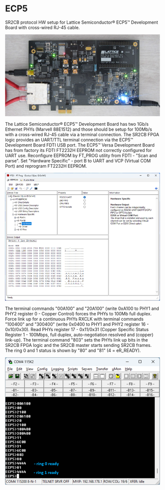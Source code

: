 # ECP5
<p>SR2CB protocol HW setup for Lattice Semiconductor&reg; ECP5&#8482; Development Board with cross-wired RJ-45 cable.</p>

<img src="ecp5_100Mb_wired.jpg" width=800>

<p>The Lattice Semiconductor&reg; ECP5&#8482; Development Board has two 1Gb/s Ethernet PHYs (Marvell 88E1512) and those should be setup for 100Mb/s with a cross-wired RJ-45 cable via a terminal connection. The SR2CB FPGA logic provides an UART/TTL terminal connection via the ECP5&#8482; Development Board FDTI USB port. The ECP5&#8482; Versa Development Board has from factory its FDTI FT2232H EEPROM not correctly configured for UART use. Reconfigure EEPROM by FT_PROG utility from FDTI - "Scan and parse". Set "Hardware Specific" - port B to UART and VCP (Virtual COM Port) and reprogram FT2232H EEPROM.</p>

<img src="FT2232H_ecp5versa_fix.png" width=800>

<p>The terminal commands "00A100" and "20A100" (write 0xA100 to PHY1 and PHY2 register 0 - Copper Control) forces the PHYs to 100Mb full duplex. Force link up for a continuous PHYs RXCLK with terminal commands "100400" and "300400" (write 0x0400 to PHY1 and PHY2 register 16 - 0x10/0x30). Read PHYs register 17 - 0x11/0x31 (Copper Specific Status Register 1 - 100Mbps, full duplex, auto-negotiation resolved and (copper) link-up). The terminal command "803" sets the PHYs link up bits in the SR2CB FPGA logic and the SR2CB master starts sending SR2CB frames. The ring 0 and 1 status is shown by "80" and "81" (4 = eR_READY).</p>

<img src="ecp5_100Mb_terminal.png" width=600>
